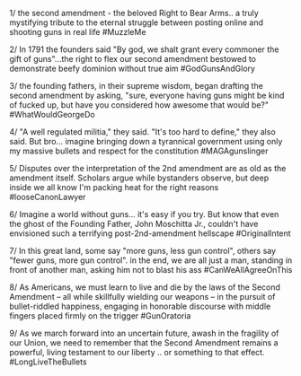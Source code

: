 1/ the second amendment - the beloved Right to Bear Arms.. a truly mystifying tribute to the eternal struggle between posting online and shooting guns in real life #MuzzleMe

2/ In 1791 the founders said "By god, we shalt grant every commoner the gift of guns"...the right to flex our second amendment bestowed to demonstrate beefy dominion without true aim #GodGunsAndGlory

3/ the founding fathers, in their supreme wisdom, began drafting the second amendment by asking, "sure, everyone having guns might be kind of fucked up, but have you considered how awesome that would be?" #WhatWouldGeorgeDo

4/ "A well regulated militia," they said. "It's too hard to define," they also said. But bro... imagine bringing down a tyrannical government using only my massive bullets and respect for the constitution #MAGAgunslinger

5/ Disputes over the interpretation of the 2nd amendment are as old as the amendment itself. Scholars argue while bystanders observe, but deep inside we all know I'm packing heat for the right reasons #looseCanonLawyer

6/ Imagine a world without guns... it's easy if you try. But know that even the ghost of the Founding Father, John Moschitta Jr., couldn't have envisioned such a terrifying post-2nd-amendment hellscape #OriginalIntent

7/ In this great land, some say "more guns, less gun control", others say "fewer guns, more gun control". in the end, we are all just a man, standing in front of another man, asking him not to blast his ass #CanWeAllAgreeOnThis

8/ As Americans, we must learn to live and die by the laws of the Second Amendment – all while skillfully wielding our weapons – in the pursuit of bullet-riddled happiness, engaging in honorable discourse with middle fingers placed firmly on the trigger #GunOratoria

9/ As we march forward into an uncertain future, awash in the fragility of our Union, we need to remember that the Second Amendment remains a powerful, living testament to our liberty .. or something to that effect. #LongLiveTheBullets